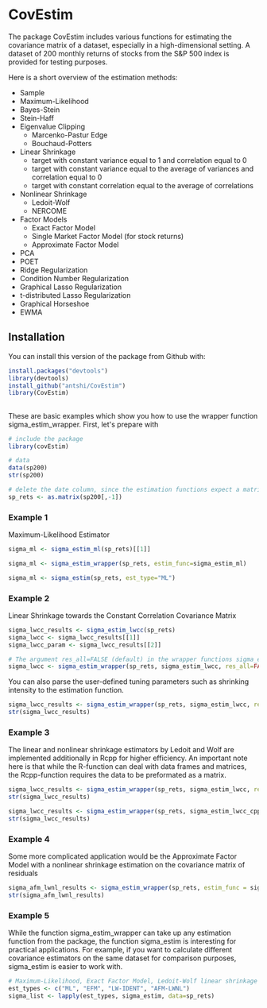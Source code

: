 
# CovEstim

<!-- badges: start -->
<!-- badges: end -->

The package CovEstim includes various functions for estimating the covariance matrix of a dataset, especially in a high-dimensional setting. 
A dataset of 200 monthly returns of stocks from the S&P 500 index is provided for testing purposes.

Here is a short overview of the estimation methods:

* Sample
* Maximum-Likelihood
* Bayes-Stein
* Stein-Haff
* Eigenvalue Clipping
  * Marcenko-Pastur Edge
  * Bouchaud-Potters
* Linear Shrinkage
  * target with constant variance equal to 1 and correlation equal to 0
  * target with constant variance equal to the average of variances and correlation equal to 0
  * target with constant correlation equal to the average of correlations
* Nonlinear Shrinkage
  * Ledoit-Wolf
  * NERCOME
* Factor Models
  * Exact Factor Model
  * Single Market Factor Model (for stock returns)
  * Approximate Factor Model
* PCA
* POET 
* Ridge Regularization
* Condition Number Regularization
* Graphical Lasso Regularization
* t-distributed Lasso Regularization
* Graphical Horseshoe 
* EWMA


## Installation

You can install this version of the package from Github with:

``` r
install.packages("devtools")
library(devtools)
install_github("antshi/CovEstim")
library(CovEstim)
```

## 

These are basic examples which show you how to use the wrapper function sigma_estim_wrapper. First, let's prepare with

``` r
# include the package
library(covEstim)

# data
data(sp200)
str(sp200)

# delete the date column, since the estimation functions expect a matrix.
sp_rets <- as.matrix(sp200[,-1])
```

### Example 1

Maximum-Likelihood Estimator
```r
sigma_ml <- sigma_estim_ml(sp_rets)[[1]]

sigma_ml <- sigma_estim_wrapper(sp_rets, estim_func=sigma_estim_ml)

sigma_ml <- sigma_estim(sp_rets, est_type="ML")

```

### Example 2

Linear Shrinkage towards the Constant Correlation Covariance Matrix
```r
sigma_lwcc_results <- sigma_estim_lwcc(sp_rets)
sigma_lwcc <- sigma_lwcc_results[[1]]
sigma_lwcc_param <- sigma_lwcc_results[[2]]

# The argument res_all=FALSE (default) in the wrapper functions sigma_estim and sigma_estim_wrapper returns only the covariance estimator.
sigma_lwcc <- sigma_estim_wrapper(sp_rets, sigma_estim_lwcc, res_all=FALSE)
```
You can also parse the user-defined tuning parameters such as shrinking intensity to the estimation function. 

```r
sigma_lwcc_results <- sigma_estim_wrapper(sp_rets, sigma_estim_lwcc, res_all=TRUE, shrink_int=0.3)
str(sigma_lwcc_results)
```

### Example 3

The linear and nonlinear shrinkage estimators by Ledoit and Wolf are implemented additionally in Rcpp for higher efficiency.
An important note here is that while the R-function can deal with data frames and matrices, 
the Rcpp-function requires the data to be preformated as a matrix.

```r
sigma_lwcc_results <- sigma_estim_wrapper(sp_rets, sigma_estim_lwcc, res_all=TRUE)
str(sigma_lwcc_results)

sigma_lwcc_results <- sigma_estim_wrapper(sp_rets, sigma_estim_lwcc_cpp, res_all=TRUE)
str(sigma_lwcc_results)
```
### Example 4

Some more complicated application would be the Approximate Factor Model with a nonlinear shrinkage estimation on the covariance matrix of residuals

```r
sigma_afm_lwnl_results <- sigma_estim_wrapper(sp_rets, estim_func = sigma_estim_afm, resid_estim_func=sigma_estim_lwnl)
str(sigma_afm_lwnl_results)
```
### Example 5

While the function sigma_estim_wrapper can take up any estimation function from the package, the function sigma_estim is interesting for practical applications.
For example, if you want to calculate different covariance estimators on the same dataset for comparison purposes, sigma_estim is easier to work with.

```r
# Maximum-Likelihood, Exact Factor Model, Ledoit-Wolf linear shrinkage and Approximate Factor Model with nonlinear shrinkage on the residuals:
est_types <- c("ML", "EFM", "LW-IDENT", "AFM-LWNL") 
sigma_list <- lapply(est_types, sigma_estim, data=sp_rets)
```



